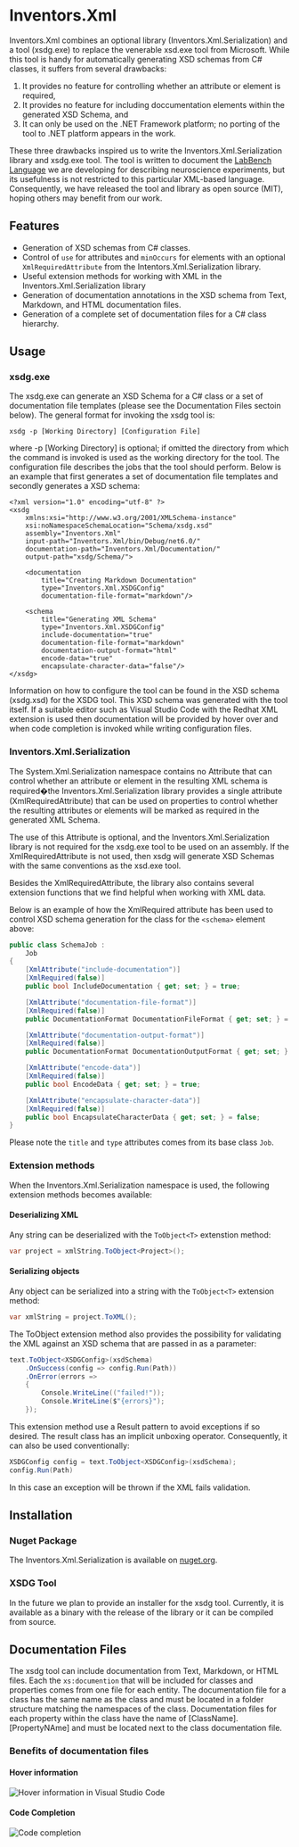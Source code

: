 # Inventors.Xml

Inventors.Xml combines an optional library  (Inventors.Xml.Serialization) and a tool (xsdg.exe) to replace the venerable xsd.exe tool from Microsoft. While this tool is handy for automatically generating XSD schemas from C# classes, it suffers from several drawbacks:

1. It provides no feature for controlling whether an attribute or element is required,
2. It provides no feature for including doccumentation elements within the generated XSD Schema, and
3. It can only be used on the .NET Framework platform; no porting of the tool to .NET platform appears in the work.

These three drawbacks inspired us to write the Inventors.Xml.Serialization library and xsdg.exe tool. The tool is written to document the [LabBench Language](https://labbench.io/) we are developing for describing neuroscience experiments, but its usefulness is not restricted to this particular XML-based language. Consequently, we have released the tool and library as open source (MIT), hoping others may benefit from our work. 

## Features

* Generation of XSD schemas from C# classes.
* Control of ```use``` for attributes and ```minOccurs``` for elements with an optional ```XmlRequiredAttribute``` from the Intentors.Xml.Serialization library.
* Useful extension methods for working with XML in the Inventors.Xml.Serialization library
* Generation of documentation annotations in the XSD schema from Text, Markdown, and HTML documentation files.
* Generation of a complete set of documentation files for a C# class hierarchy. 

## Usage

### xsdg.exe

The xsdg.exe can generate an XSD Schema for a C# class or a set of documentation file templates (please see the Documentation Files sectoin below). The general format for invoking the xsdg tool is:

```
xsdg -p [Working Directory] [Configuration File] 
```

where -p [Working Directory] is optional; if omitted the directory from which the command is invoked is used as the working directory for the tool. The configuration file describes the jobs that the tool should perform. Below is an example that first generates a set of documentation file templates and secondly generates a XSD schema:

```
<?xml version="1.0" encoding="utf-8" ?>
<xsdg 
    xmlns:xsi="http://www.w3.org/2001/XMLSchema-instance"
    xsi:noNamespaceSchemaLocation="Schema/xsdg.xsd"
    assembly="Inventors.Xml"
    input-path="Inventors.Xml/bin/Debug/net6.0/"
    documentation-path="Inventors.Xml/Documentation/"
    output-path="xsdg/Schema/">
    
    <documentation
        title="Creating Markdown Documentation"
        type="Inventors.Xml.XSDGConfig"
        documentation-file-format="markdown"/>

    <schema
        title="Generating XML Schema"
        type="Inventors.Xml.XSDGConfig"
        include-documentation="true"
        documentation-file-format="markdown"
        documentation-output-format="html"
        encode-data="true"
        encapsulate-character-data="false"/>
</xsdg>
```

Information on how to configure the tool can be found in the XSD schema (xsdg.xsd) for the XSDG tool. This XSD schema was generated with the tool itself. If a suitable editor such as Visual Studio Code with the Redhat XML extension is used then documentation will be provided by hover over and when code completion is invoked while writing configuration files.

### Inventors.Xml.Serialization

The System.Xml.Serialization namespace contains no Attribute that can control whether an attribute or element in the resulting XML schema is required�the Inventors.Xml.Serialization library provides a single attribute  (XmlRequiredAttribute) that can be used on properties to control whether the resulting attributes or elements will be marked as required in the generated XML Schema.

The use of this Attribute is optional, and the Inventors.Xml.Serialization library is not required for the xsdg.exe tool to be used on an assembly. If the XmlRequiredAttribute is not used, then xsdg will generate XSD Schemas with the same conventions as the xsd.exe tool.

Besides the XmlRequiredAttribute, the library also contains several extension functions that we find helpful when working with XML data.

Below is an example of how the XmlRequired attribute has been used to control XSD schema generation for the class for the ```<schema>``` element above:

```C#
public class SchemaJob :
    Job
{
    [XmlAttribute("include-documentation")]
    [XmlRequired(false)]
    public bool IncludeDocumentation { get; set; } = true;

    [XmlAttribute("documentation-file-format")]
    [XmlRequired(false)]
    public DocumentationFormat DocumentationFileFormat { get; set; } = DocumentationFormat.MarkDown;

    [XmlAttribute("documentation-output-format")]
    [XmlRequired(false)]
    public DocumentationFormat DocumentationOutputFormat { get; set; } = DocumentationFormat.Html;

    [XmlAttribute("encode-data")]
    [XmlRequired(false)]
    public bool EncodeData { get; set; } = true;

    [XmlAttribute("encapsulate-character-data")]
    [XmlRequired(false)]    
    public bool EncapsulateCharacterData { get; set; } = false;
}
```

Please note the ```title``` and ```type``` attributes comes from its base class ```Job```.

### Extension methods

When the Inventors.Xml.Serialization namespace is used, the following extension methods becomes available:

#### Deserializing XML

Any string can be deserialized with the ```ToObject<T>``` extenstion method:

```C#
var project = xmlString.ToObject<Project>();
```

#### Serializing objects

Any object can be serialized into a string with the ```ToObject<T>``` extension method:

```C#
var xmlString = project.ToXML();
```

The ToObject<T> extension method also provides the possibility for validating the XML against an XSD schema that are passed in as a parameter:

```C#
text.ToObject<XSDGConfig>(xsdSchema)
    .OnSuccess(config => config.Run(Path))
    .OnError(errors =>
    {
        Console.WriteLine(("failed!"));
        Console.WriteLine($"{errors}");
    });            
```

This extension method use a Result pattern to avoid exceptions if so desired. The result class has an implicit unboxing operator. Consequently, it can also be used conventionally:

```C#
XSDGConfig config = text.ToObject<XSDGConfig>(xsdSchema);
config.Run(Path)
```

In this case an exception will be thrown if the XML fails validation.

## Installation

### Nuget Package

The Inventors.Xml.Serialization is available on [nuget.org](https://www.nuget.org/packages/Inventors.Xml.Serialization).

### XSDG Tool

In the future we plan to provide an installer for the xsdg tool. Currently, it is available as a binary with the release of the library or it can be compiled from source. 

## Documentation Files

The xsdg tool can include documentation from Text, Markdown, or HTML files. Each the ```xs:documention``` that will be included for classes and properties comes from one file for each entity. The documentation file for a class has the same name as the class and must be located in a folder structure matching the namespaces of the class. Documentation files for each property within the class have the name of [ClassName].[PropertyNAme] and must be located next to the class documentation file.

### Benefits of documentation files 

#### Hover information

![Hover information in Visual Studio Code](HoverExample.png)

#### Code Completion

![Code completion](CodeCompletion.png)

